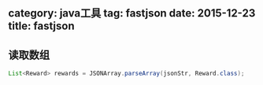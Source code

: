 category: java工具
tag: fastjson
date: 2015-12-23
title: fastjson
---
## 读取数组
```java
List<Reward> rewards = JSONArray.parseArray(jsonStr, Reward.class);
```